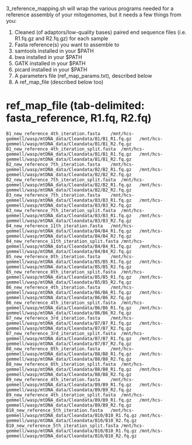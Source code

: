 3_reference_mapping.sh will wrap the various programs needed for a reference assembly of your mitogenomes, but it needs a few things from you:

1. Cleaned (of adaptors/low-quality bases) paired end sequence files (i.e. R1.fq.gz and R2.fq.gz) for each sample
2. Fasta reference(s) you want to assemble to
3. samtools installed in your $PATH 
4. bwa installed in your $PATH
5. GATK installed in your $PATH
6. picard installed in your $PATH
7. A parameters file (ref_map_params.txt), described below
8. A ref_map_file (described below too)


# ref_map_file (tab-delimited: fasta_reference, R1.fq, R2.fq)
```
B1_new_reference_4th_iteration.fasta	/mnt/hcs-gemmell/wasp/mtDNA_data/Cleandata/B1/B1_R1.fq.gz	/mnt/hcs-gemmell/wasp/mtDNA_data/Cleandata/B1/B1_R2.fq.gz
B1_new_reference_4th_iteration_split.fasta	/mnt/hcs-gemmell/wasp/mtDNA_data/Cleandata/B1/B1_R1.fq.gz	/mnt/hcs-gemmell/wasp/mtDNA_data/Cleandata/B1/B1_R2.fq.gz
B2_new_reference_7th_iteration.fasta	/mnt/hcs-gemmell/wasp/mtDNA_data/Cleandata/B2/B2_R1.fq.gz	/mnt/hcs-gemmell/wasp/mtDNA_data/Cleandata/B2/B2_R2.fq.gz
B2_new_reference_7th_iteration_split.fasta	/mnt/hcs-gemmell/wasp/mtDNA_data/Cleandata/B2/B2_R1.fq.gz	/mnt/hcs-gemmell/wasp/mtDNA_data/Cleandata/B2/B2_R2.fq.gz
B3_new_reference_7th_iteration.fasta	/mnt/hcs-gemmell/wasp/mtDNA_data/Cleandata/B3/B3_R1.fq.gz	/mnt/hcs-gemmell/wasp/mtDNA_data/Cleandata/B3/B3_R2.fq.gz
B3_new_reference_7th_iteration_split.fasta	/mnt/hcs-gemmell/wasp/mtDNA_data/Cleandata/B3/B3_R1.fq.gz	/mnt/hcs-gemmell/wasp/mtDNA_data/Cleandata/B3/B3_R2.fq.gz
B4_new_reference_11th_iteration.fasta	/mnt/hcs-gemmell/wasp/mtDNA_data/Cleandata/B4/B4_R1.fq.gz	/mnt/hcs-gemmell/wasp/mtDNA_data/Cleandata/B4/B4_R2.fq.gz
B4_new_reference_11th_iteration_split.fasta	/mnt/hcs-gemmell/wasp/mtDNA_data/Cleandata/B4/B4_R1.fq.gz	/mnt/hcs-gemmell/wasp/mtDNA_data/Cleandata/B4/B4_R2.fq.gz
B5_new_reference_8th_iteration.fasta	/mnt/hcs-gemmell/wasp/mtDNA_data/Cleandata/B5/B5_R1.fq.gz	/mnt/hcs-gemmell/wasp/mtDNA_data/Cleandata/B5/B5_R2.fq.gz
B5_new_reference_8th_iteration_split.fasta	/mnt/hcs-gemmell/wasp/mtDNA_data/Cleandata/B5/B5_R1.fq.gz	/mnt/hcs-gemmell/wasp/mtDNA_data/Cleandata/B5/B5_R2.fq.gz
B6_new_reference_4th_iteration.fasta	/mnt/hcs-gemmell/wasp/mtDNA_data/Cleandata/B6/B6_R1.fq.gz	/mnt/hcs-gemmell/wasp/mtDNA_data/Cleandata/B6/B6_R2.fq.gz
B6_new_reference_4th_iteration_split.fasta	/mnt/hcs-gemmell/wasp/mtDNA_data/Cleandata/B6/B6_R1.fq.gz	/mnt/hcs-gemmell/wasp/mtDNA_data/Cleandata/B6/B6_R2.fq.gz
B7_new_reference_3rd_iteration.fasta	/mnt/hcs-gemmell/wasp/mtDNA_data/Cleandata/B7/B7_R1.fq.gz	/mnt/hcs-gemmell/wasp/mtDNA_data/Cleandata/B7/B7_R2.fq.gz
B7_new_reference_3rd_iteration_split.fasta	/mnt/hcs-gemmell/wasp/mtDNA_data/Cleandata/B7/B7_R1.fq.gz	/mnt/hcs-gemmell/wasp/mtDNA_data/Cleandata/B7/B7_R2.fq.gz
B8_new_reference_8th_iteration.fasta	/mnt/hcs-gemmell/wasp/mtDNA_data/Cleandata/B8/B8_R1.fq.gz	/mnt/hcs-gemmell/wasp/mtDNA_data/Cleandata/B8/B8_R2.fq.gz
B8_new_reference_8th_iteration_split.fasta	/mnt/hcs-gemmell/wasp/mtDNA_data/Cleandata/B8/B8_R1.fq.gz	/mnt/hcs-gemmell/wasp/mtDNA_data/Cleandata/B8/B8_R2.fq.gz
B9_new_reference_4th_iteration.fasta	/mnt/hcs-gemmell/wasp/mtDNA_data/Cleandata/B9/B9_R1.fq.gz	/mnt/hcs-gemmell/wasp/mtDNA_data/Cleandata/B9/B9_R2.fq.gz
B9_new_reference_4th_iteration_split.fasta	/mnt/hcs-gemmell/wasp/mtDNA_data/Cleandata/B9/B9_R1.fq.gz	/mnt/hcs-gemmell/wasp/mtDNA_data/Cleandata/B9/B9_R2.fq.gz
B10_new_reference_5th_iteration.fasta	/mnt/hcs-gemmell/wasp/mtDNA_data/Cleandata/B10/B10_R1.fq.gz	/mnt/hcs-gemmell/wasp/mtDNA_data/Cleandata/B10/B10_R2.fq.gz
B10_new_reference_5th_iteration_split.fasta	/mnt/hcs-gemmell/wasp/mtDNA_data/Cleandata/B10/B10_R1.fq.gz	/mnt/hcs-gemmell/wasp/mtDNA_data/Cleandata/B10/B10_R2.fq.gz
```
